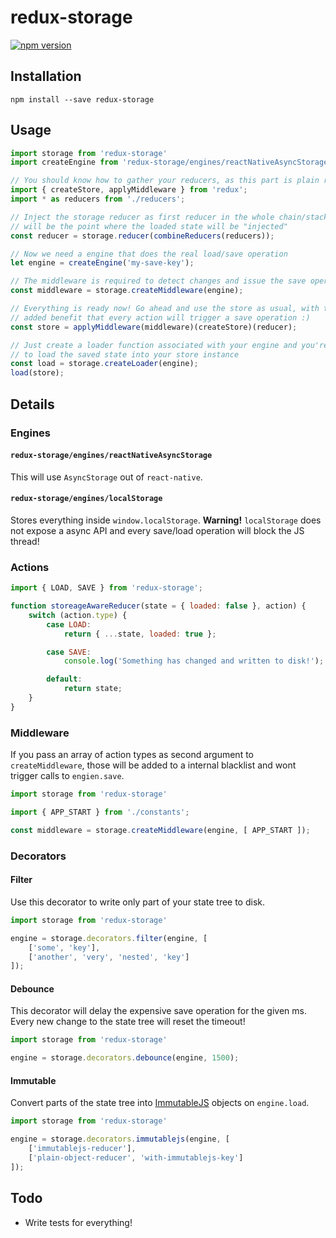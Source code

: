redux-storage
=============

[![npm version](https://img.shields.io/npm/v/redux-storage.svg?style=flat-square)](https://www.npmjs.com/package/redux-storage)

## Installation

    npm install --save redux-storage

## Usage

```js
import storage from 'redux-storage'
import createEngine from 'redux-storage/engines/reactNativeAsyncStorage';

// You should know how to gather your reducers, as this part is plain redux :)
import { createStore, applyMiddleware } from 'redux';
import * as reducers from './reducers';

// Inject the storage reducer as first reducer in the whole chain/stack, as this
// will be the point where the loaded state will be "injected"
const reducer = storage.reducer(combineReducers(reducers));

// Now we need a engine that does the real load/save operation
let engine = createEngine('my-save-key');

// The middleware is required to detect changes and issue the save operations
const middleware = storage.createMiddleware(engine);

// Everything is ready now! Go ahead and use the store as usual, with the
// added benefit that every action will trigger a save operation :)
const store = applyMiddleware(middleware)(createStore)(reducer);

// Just create a loader function associated with your engine and you're ready
// to load the saved state into your store instance
const load = storage.createLoader(engine);
load(store);
```

## Details

### Engines

#### `redux-storage/engines/reactNativeAsyncStorage`

This will use `AsyncStorage` out of `react-native`.

#### `redux-storage/engines/localStorage`

Stores everything inside `window.localStorage`. **Warning!** `localStorage` does
not expose a async API and every save/load operation will block the JS thread!

### Actions

```js
import { LOAD, SAVE } from 'redux-storage';

function storeageAwareReducer(state = { loaded: false }, action) {
    switch (action.type) {
        case LOAD:
            return { ...state, loaded: true };

        case SAVE:
            console.log('Something has changed and written to disk!');

        default:
            return state;
    }
}
```

### Middleware

If you pass an array of action types as second argument to `createMiddleware`,
those will be added to a internal blacklist and wont trigger calls to
`engien.save`.

```js
import storage from 'redux-storage'

import { APP_START } from './constants';

const middleware = storage.createMiddleware(engine, [ APP_START ]);
```

### Decorators

#### Filter

Use this decorator to write only part of your state tree to disk.

```js
import storage from 'redux-storage'

engine = storage.decorators.filter(engine, [
    ['some', 'key'],
    ['another', 'very', 'nested', 'key']
]);
```

#### Debounce

This decorator will delay the expensive save operation for the given ms. Every
new change to the state tree will reset the timeout!

```js
import storage from 'redux-storage'

engine = storage.decorators.debounce(engine, 1500);
```

#### Immutable

Convert parts of the state tree into [ImmutableJS](https://github.com/facebook/immutable-js)
objects on `engine.load`.

```js
import storage from 'redux-storage'

engine = storage.decorators.immutablejs(engine, [
    ['immutablejs-reducer'],
    ['plain-object-reducer', 'with-immutablejs-key']
]);
```

## Todo

- Write tests for everything!
